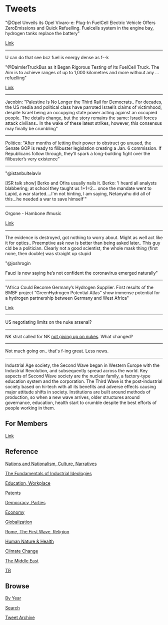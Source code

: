 # Tweets

"@Opel Unveils its Opel Vivaro-e: Plug-In FuelCell Electric Vehicle
Offers ZeroEmissions and Quick Refuelling. Fuelcells system in the
engine bay, hydrogen tanks replace the battery"

[Link](https://bit.ly/2SM6Ii7)

---

U can do that see bcz fuel is energy dense as f--k

"@DaimlerTruckBus as it Began Rigorous Testing of Its FuelCell
Truck. The Aim is to achieve ranges of up to 1,000 kilometres and more
without any ... refuelling"

[Link](https://bit.ly/33XedFo )

---

Jacobin: "Palestine Is No Longer the Third Rail for Democrats.. For
decades, the US media and political class have parroted Israel’s
claims of victimhood, despite Israel being an occupying state power
acting against an occupied people. The details change, but the story
remains the same: Israeli forces attack civilians.. In the wake of
these latest strikes, however, this consensus may finally be
crumbling"

---

Politico: "After months of letting their power to obstruct go unused,
the Senate GOP is ready to filibuster legislation creating a Jan. 6
commission. If Republicans follow through, they'll spark a
long-building fight over the filibuster’s very existence"

---

"@istanbultelaviv

[ISR talk show] Berko and Ofira usually nails it. Berko: 'I heard all
analysts blabbering; at school they taught us 1+1=2... once the
mandate went to Lapid, a war started....I'm not hinting, I am saying,
Netanyahu did all of this...he needed a war to save himself'"

---

Orgone - Hambone \#music

[Link](https://youtu.be/TZvOoOUXgBc)

---

The evidence is destroyed, got nothing to worry about. Might as well
act like it for optics.. Preemptive ask now is better than being asked
later.. This guy cld be a politician. Clearly not a good scientist,
the whole mask thing (first none, then double) was straight up stupid

"@joshrogin

Fauci is now saying he’s not confident the coronavirus emerged naturally"

---

"Africa Could Become Germany’s Hydrogen Supplier. First results of the
BMBF project “GreenHydrogen Potential Atlas” show immense potential
for a hydrogen partnership between Germany and West Africa"

[Link](https://bit.ly/3u8RrF2)

---

US negotiating limits on the nuke arsenal?

---

NK strat called for NK [not giving up on nukes](2021/03/unrivaled-beckley.md).
What changed?

---

Not much going on.. that's f-ing great. Less news. 

---

Industrial Age society, the Second Wave began in Western Europe with
the Industrial Revolution, and subsequently spread across the
world. Key aspects of Second Wave society are the nuclear family, a
factory-type education system and the corporation. The Third Wave is
the post-industrial society based on hi-tech with all its benefits and
adverse effects causing major attitude shifts in society. Institutions
are built around methods of production, so when a new wave arrives,
older structures around governance, education, health start to crumble
despite the best efforts of people working in them.

## For Members

[Link](https://thirdwave-members.herokuapp.com)

## Reference

[Nations and Nationalism, Culture, Narratives](/2013/02/nations-and-nationalism.md)

[The Fundamentals of Industrial Ideologies](/2011/04/fundamentals-of-industrial-ideologies.md)

[Education, Workplace](2017/09/education-workplace.md)

[Patents](/2018/09/patents.md)

[Democracy, Parties](/2016/11/democracy.md)

[Economy](/2018/05/economy.md)

[Globalization](/2018/09/globalization.md)

[Rome, The First Wave, Religion](/2017/12/rome.md)

[Human Nature & Health](/2020/07/human-nature.md)

[Climate Change](/2018/12/climate.md)

[The Middle East](/2019/07/middleeast.md)

[TR](../tr)

## Browse

[By Year](years.md)

[Search](search.html)

[Tweet Archive](/tweets/README.md)


